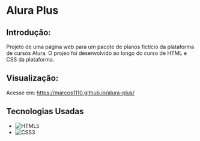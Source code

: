 # Alura Plus

## Introdução:
Projeto de uma página web para um pacote de planos fictício da plataforma de cursos Alura. O projeo foi desenvolvido ao longo do curso de HTML e CSS da plataforma.

## Visualização:
Acesse em: https://marcos1110.github.io/alura-plus/

## Tecnologias Usadas
* ![HTML5](https://img.shields.io/badge/html5-%23E34F26.svg?style=for-the-badge&logo=html5&logoColor=white)
* ![CSS3](https://img.shields.io/badge/css3-%231572B6.svg?style=for-the-badge&logo=css3&logoColor=white)
